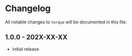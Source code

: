 # Changelog

All notable changes to `torque` will be documented in this file.

## 1.0.0 - 202X-XX-XX

- initial release
